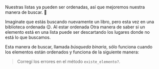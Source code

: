 Nuestras listas ya pueden ser ordenadas, así que mejoremos nuestra manera de buscar. :mag_right:

Imaginate que estás buscando nuevamente un libro, pero esta vez en una biblioteca ordenada :wink:. Al estar ordenada 
Otra manera de saber si un elemento está en una lista puede ser descartando los lugares donde no está lo que buscamos. 


Esta manera de buscar, llamada _búsqueda binaria_, sólo funciona cuando los elementos están ordenados y funciona de la siguiente manera:



> Corregí los errores en el método `existe_elemento?`. 
